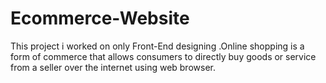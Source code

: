 # Ecommerce-Website
 This project i worked on only Front-End designing .Online shopping is a form of commerce that allows consumers to directly buy goods or service from a seller over the internet using web browser.
